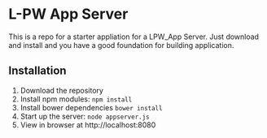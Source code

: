 # L-PW App Server

This is a repo for a starter appliation for a LPW_App Server. 
Just download and install and you have a good foundation for building application. 

## Installation
1. Download the repository
2. Install npm modules: `npm install`
3. Install bower dependencies `bower install`
4. Start up the server: `node appserver.js`
5. View in browser at http://localhost:8080



